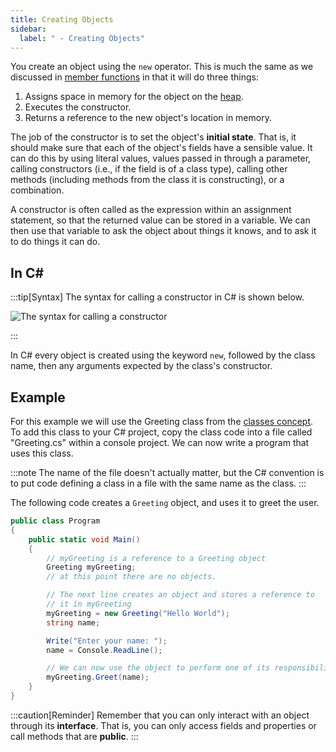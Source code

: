 ```yaml
---
title: Creating Objects
sidebar:
  label: " - Creating Objects"
---
```


You create an object using the `new` operator.
This is much the same as we discussed in [member functions](/book/part-2-organised-code/7-member-functions/2-trailside/1-1-constructor) in that it will do three things:

1. Assigns space in memory for the object on the [heap](/book/part-2-organised-code/6-deep-dive-memory/2-trailside/01-heap).
2. Executes the constructor.
3. Returns a reference to the new object's location in memory.

The job of the constructor is to set the object's **initial state**.
That is, it should make sure that each of the object's fields have a sensible value.
It can do this by using literal values, values passed in through a parameter, calling constructors (i.e., if the field is of a class type), calling other methods (including methods from the class it is constructing), or a combination.

A constructor is often called as the expression within an assignment statement, so that the returned value can be stored in a variable.
We can then use that variable to ask the object about things it knows, and to ask it to do things it can do.

## In C#

:::tip[Syntax]
The syntax for calling a constructor in C# is shown below.

![The syntax for calling a constructor](./images/constructor-call-syntax-diagram.png)

:::

In C# every object is created using the keyword `new`, followed by the class name, then any arguments expected by the class's constructor.

## Example

For this example we will use the Greeting class from the [classes concept](/book/part-3-programs-as-concepts/2-abstraction/2-trailside/1-0-class). To add this class to your C# project, copy the class code into a file called "Greeting.cs" within a console project.
We can now write a program that uses this class.

:::note
The name of the file doesn't actually matter, but the C# convention is to put code defining a class in a file with the same name as the class.
:::

The following code creates a `Greeting` object, and uses it to greet the user.

```cs
public class Program
{
    public static void Main()
    {
        // myGreeting is a reference to a Greeting object
        Greeting myGreeting;
        // at this point there are no objects.

        // The next line creates an object and stores a reference to
        // it in myGreeting
        myGreeting = new Greeting("Hello World");
        string name;

        Write("Enter your name: ");
        name = Console.ReadLine();

        // We can now use the object to perform one of its responsibilities
        myGreeting.Greet(name);
    }
}
```

:::caution[Reminder]
Remember that you can only interact with an object through its **interface**.
That is, you can only access fields and properties or call methods that are **public**.
:::
